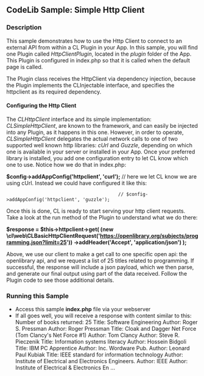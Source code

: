 ## CodeLib Sample: Simple Http Client

### Description

This sample demonstrates how to use the Http Client to connect to an external API from within a CL Plugin in your App.
In this sample, you will find one Plugin called _HttpClientPlugin_, located in the _plugin_ folder of the App.
This Plugin is configured in index.php so that it is called when the default page is called.

The Plugin class receives the HttpClient via dependency injection, because the Plugin implements the CLInjectable interface, 
and specifies the httpclient as its required dependency.

#### Configuring the Http Client

The _CLHttpClient_ interface and its simple implementation: _CLSimpleHttpClient_, are known to the framework, and can 
easily be injected into any Plugin, as it happens in this one. 
However, in order to operate, _CLSimpleHttpClient_ delegates the actual network calls to one of two supported well known http 
libraries: _cUrl_ and _Guzzle_, depending on which one is available in your server or installed in your App.
Once your preferred library is installed, you add one configuration entry to let CL know which one to use. Notice how we do that 
in index.php:

**$config->addAppConfig('httpclient', 'curl');** // here we let CL know we are using cUrl. Instead we could have configured it like this:

                                             // $config->addAppConfig('httpclient', 'guzzle');

Once this is done, CL is ready to start serving your http client requests. Take a look at the run method of the Plugin to 
understand what we do there:

**$response = $this->httpclient->get(
(new \cl\web\CLBasicHttpClientRequest('https://openlibrary.org/subjects/programming.json?limit=25'))
->addHeader('Accept', 'application/json')
);**

Above, we use our client to make a get call to one specific open api: the openlibrary api, and we request a list of 25 titles 
related to programming.
If successful, the response will include a json payload, which we then parse, and generate our final output using part of 
the data received. Follow the Plugin code to see those additional details.

### Running this Sample

- Access this sample **index.php** file via your webserver
- If all goes well, you will receive a response with content similar to this:
  Number of books returned: 25
  Title: Software Engineering
  Author: Roger S. Pressman
  Author: Roger Pressman
  Title: Cloak and Dagger Net Force (Tom Clancy's Net Force #1)
  Author: Tom Clancy
  Author: Steve R. Pieczenik
  Title: Information systems literacy
  Author: Hossein Bidgoli
  Title: IBM PC Apprentice
  Author: Inc. Wordware Pub.
  Author: Leonard Paul Kubiak
  Title: IEEE standard for information technology
  Author: Institute of Electrical and Electronics Engineers.
  Author: IEEE
  Author: Institute of Electrical & Electronics En
  ...
  

